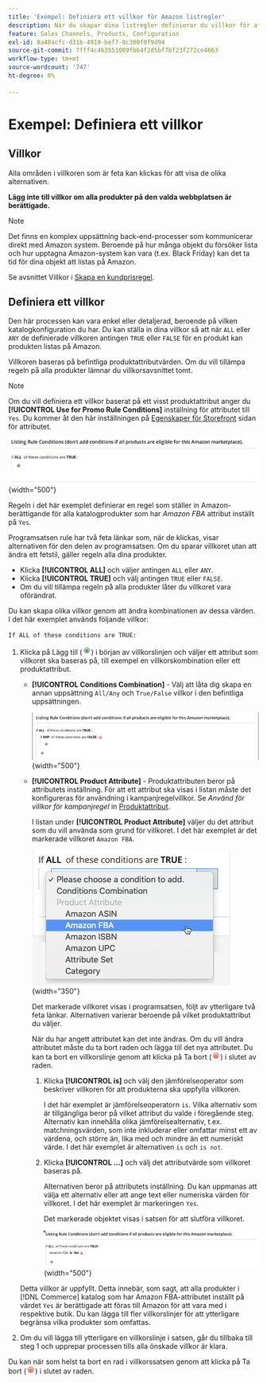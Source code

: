 ```yaml
---
title: 'Exempel: Definiera ett villkor för Amazon listregler'
description: När du skapar dina listregler definierar du villkor för att identifiera de Commerce-katalogprodukter som ska listas på Amazon Marketplace.
feature: Sales Channels, Products, Configuration
exl-id: 8a48acfc-d31b-4919-bef7-8c300f0f9d94
source-git-commit: 7fff4c463551089fb64f2d5bf7bf23f272ce4663
workflow-type: tm+mt
source-wordcount: '747'
ht-degree: 0%

---
```


# Exempel: Definiera ett villkor

## Villkor

Alla områden i villkoren som är feta kan klickas för att visa de olika alternativen.

**Lägg inte till villkor om alla produkter på den valda webbplatsen är berättigade.**

>[!NOTE]
>
>Det finns en komplex uppsättning back-end-processer som kommunicerar direkt med Amazon system. Beroende på hur många objekt du försöker lista och hur upptagna Amazon-system kan vara (t.ex. Black Friday) kan det ta tid för dina objekt att listas på Amazon.

Se avsnittet Villkor i [Skapa en kundprisregel](https://experienceleague.adobe.com/docs/commerce-admin/marketing/promotions/catalog-rules/price-rules-catalog-create.html).

## Definiera ett villkor

Den här processen kan vara enkel eller detaljerad, beroende på vilken katalogkonfiguration du har. Du kan ställa in dina villkor så att när `ALL` eller `ANY` de definierade villkoren antingen `TRUE` eller `FALSE` för en produkt kan produkten listas på Amazon.

Villkoren baseras på befintliga produktattributvärden. Om du vill tillämpa regeln på alla produkter lämnar du villkorsavsnittet tomt.

>[!NOTE]
>
>Om du vill definiera ett villkor baserat på ett visst produktattribut anger du **[!UICONTROL Use for Promo Rule Conditions]** inställning för attributet till `Yes`. Du kommer åt den här inställningen på [Egenskaper för Storefront](https://experienceleague.adobe.com/docs/commerce-admin/catalog/product-attributes/product-attributes-add.html) sidan för attributet.

![Villkor - rad 1](assets/ob-listing-rule-conditions-start.png){width="500"}

Regeln i det här exemplet definierar en regel som ställer in Amazon-berättigande för alla katalogprodukter som har _Amazon FBA_ attribut inställt på `Yes`.

Programsatsen rule har två feta länkar som, när de klickas, visar alternativen för den delen av programsatsen. Om du sparar villkoret utan att ändra ett fetstil, gäller regeln alla dina produkter.

- Klicka **[!UICONTROL ALL]** och väljer antingen `ALL` eller `ANY`.
- Klicka **[!UICONTROL TRUE]** och välj antingen `TRUE` eller `FALSE`.
- Om du vill tillämpa regeln på alla produkter låter du villkoret vara oförändrat.

Du kan skapa olika villkor genom att ändra kombinationen av dessa värden. I det här exemplet används följande villkor:

`If ALL of these conditions are TRUE:`

1. Klicka på Lägg till (![Ikonen Lägg till](assets/btn-add-grn.png)) i början av villkorslinjen och väljer ett attribut som villkoret ska baseras på, till exempel en villkorskombination eller ett produktattribut.

   - **[!UICONTROL Conditions Combination]** - Välj att låta dig skapa en annan uppsättning `All/Any` och `True/False` villkor i den befintliga uppsättningen.

     ![Villkorskombination](assets/ob-conditions-combinations.png){width="500"}

   - **[!UICONTROL Product Attribute]** - Produktattributen beror på attributets inställning. För att ett attribut ska visas i listan måste det konfigureras för användning i kampanjregelvillkor. Se _Använd för villkor för kampanjregel_ in [Produktattribut](https://experienceleague.adobe.com/docs/commerce-admin/catalog/product-attributes/product-attributes.html).

     I listan under **[!UICONTROL Product Attribute]** väljer du det attribut som du vill använda som grund för villkoret. I det här exemplet är det markerade villkoret `Amazon FBA`.

     ![Villkorslinje 2, del 2](assets/ob-condition-attribute-dropdown.png){width="350"}

     Det markerade villkoret visas i programsatsen, följt av ytterligare två feta länkar. Alternativen varierar beroende på vilket produktattribut du väljer.

     När du har angett attributet kan det inte ändras. Om du vill ändra attributet måste du ta bort raden och lägga till det nya attributet. Du kan ta bort en villkorslinje genom att klicka på Ta bort (![Ikonen Ta bort](assets/btn-del-red.png)) i slutet av raden.

      1. Klicka **[!UICONTROL is]** och välj den jämförelseoperator som beskriver villkoren för att produkterna ska uppfylla villkoren.

         I det här exemplet är jämförelseoperatorn `is`. Vilka alternativ som är tillgängliga beror på vilket attribut du valde i föregående steg. Alternativ kan innehålla olika jämförelsealternativ, t.ex. matchningsvärden, som inte inkluderar eller omfattar minst ett av värdena, och större än, lika med och mindre än ett numeriskt värde. I det här exemplet är alternativen `is` och `is not`.

      1. Klicka **[!UICONTROL ...]** och välj det attributvärde som villkoret baseras på.

         Alternativen beror på attributets inställning. Du kan uppmanas att välja ett alternativ eller att ange text eller numeriska värden för villkoret. I det här exemplet är markeringen `Yes`.

         Det markerade objektet visas i satsen för att slutföra villkoret.

         ![Villkorsrad 2, del 3](assets/ob-listing-rule-condition-is.png){width="500"}

   Detta villkor är uppfyllt. Detta innebär, som sagt, att alla produkter i [!DNL Commerce] katalog som har Amazon FBA-attributet inställt på värdet `Yes` är berättigade att föras till Amazon för att vara med i respektive butik. Du kan lägga till fler villkorslinjer för att ytterligare begränsa vilka produkter som omfattas.

1. Om du vill lägga till ytterligare en villkorslinje i satsen, går du tillbaka till steg 1 och upprepar processen tills alla önskade villkor är klara.

Du kan när som helst ta bort en rad i villkorssatsen genom att klicka på Ta bort (![Ikonen Ta bort](assets/btn-del-red.png)) i slutet av raden.
